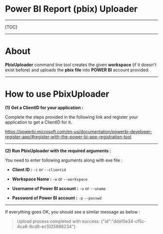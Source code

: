 Power BI Report (pbix) Uploader
===================
----------
[TOC]


----------

# About

**PbixUploader** command line tool creates the given **workspace** (if it doesn't exist before) and uploads the **pbix file** into **POWER BI** account provided. 

----------

# How to use PbixUploader

 **(1) Get a ClientID for your application :**
 
 Complete the steps provided in the following link and register your application to get a ClientID for it.
 
 https://powerbi.microsoft.com/en-us/documentation/powerbi-developer-register-app/#register-with-the-power-bi-app-registration-tool
 


----------
 
**(2) Run PbixUploader with the required arguments :**
 
 You need to enter following arguments along with exe file :
 
*  **Client ID :** `-c`  or   `--clientid`

*  **Workspace Name :** `-w`  or  `--workspace`

*  **Username of Power BI account :** `-u` or `--uname`

*  **Password of Power BI account :** `-p` `--passwd`    


----------


If everything goes OK, you should see a similar message as below :

> Upload process completed with success: {"id":"dda10e34-cf5c-4ca8-8cd8-ec1025866234"}




